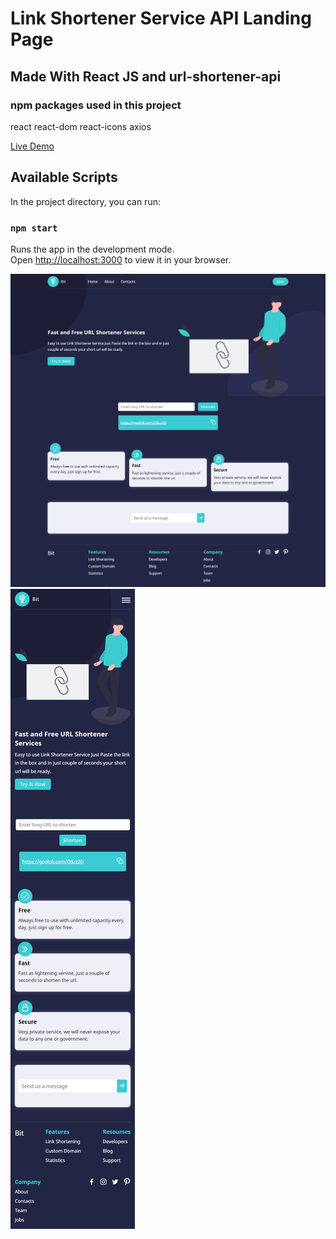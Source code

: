 # Link Shortener Service API Landing Page
## Made With React JS and url-shortener-api

### npm packages used in this project
react react-dom react-icons axios

[Live Demo](https://link-shortenerer-api.netlify.app/)
## Available Scripts

In the project directory, you can run:

### `npm start`

Runs the app in the development mode.\
Open [http://localhost:3000](http://localhost:3000) to view it in your browser.

<img src="./desktop-view.png" raw=true style="margin-right:10px;">
<img src="./mobile-view.png" raw=true style="margin-right:10px;">
